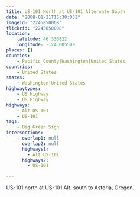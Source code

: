 ```yaml
---
title: US-101 North at US-101 Alternate South
date: "2008-01-21T15:30:03Z"
imageid: "2245850008"
flickrid: "2245850008"
location:
    latitude: 46.330822
    longitude: -124.005509
places: []
counties:
    - Pacific County|Washington|United States
countries:
    - United States
states:
    - Washington|United States
highwaytypes:
    - US Highway
    - US Highway
highways:
    - Alt US-101
    - US-101
tags:
    - Big Green Sign
intersections:
    - overlap1: null
      overlap2: null
      highways1:
        - Alt US-101
      highways2:
        - US-101

---
```

US-101 north at US-101 Alt. south to Astoria, Oregon.
